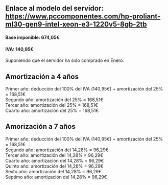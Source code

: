 ## Enlace al modelo del servidor: https://www.pccomponentes.com/hp-proliant-ml30-gen9-intel-xeon-e3-1220v5-8gb-2tb
#### Base imponible: 674,05€
#### IVA: 140,95€

Suponiendo que el servidor ha sido comprado en Enero.

## Amortización a 4 años
Primer año: deducción del 100% del IVA (140,95€) + amortización del 25% = 168,51€  
Segundo año: amortización del 25% = 168,51€  
Tercer año: amortización del 25% = 168,51€  
Cuarto año: amortización del 25% = 168,51€  

## Amorización a 7 años
Primer año: deducción del 100% del IVA (140,95€) + amortización del 25% = 168,51€  
Segundo año: amortización del 14,28% = 96,29€  
Tercer año: amortización del 14,28% = 96,29€  
Cuarto año: amortización del 14,28% = 96,29€  
Quinto año: amortización del 14,28% = 96,29€  
Sexto año: amortización del 14,28% = 96,29€  
Septimo año: amortización del 14,28% = 96,29€  
